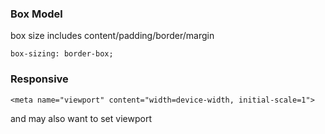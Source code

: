 


### Box Model

box size includes content/padding/border/margin

    box-sizing: border-box;


### Responsive

    <meta name="viewport" content="width=device-width, initial-scale=1">

and may also want to set viewport
